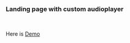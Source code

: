 <h3>Landing page with custom audioplayer</h3>
<br>
<p>Here is <a href="https://bright-lights-mocha.vercel.app/">Demo</a></p>
